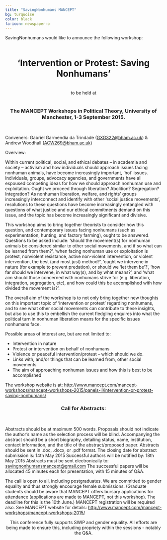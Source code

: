 ```yaml
---
title: "SavingNonhumans MANCEPT"
bg: turquoise
color: black
fa-icon: newspaper-o
---
```


SavingNonhumans would like to announce the following workshop:
<br />
<br />

# <center>‘Intervention or Protest: Saving Nonhumans’</center>
<br />

<center>to be held at</center>
<br />

### <center>The MANCEPT Workshops in Political Theory, University of Manchester, 1-3 September 2015.</center>
<br />

Conveners: Gabriel Garmendia da Trindade (GXG322@bham.ac.uk) & Andrew Woodhall (ACW269@bham.ac.uk)

Overview:

Within current political, social, and ethical debates – in academia and society – activism and how individuals should approach issues facing nonhuman animals, have become increasingly important, ‘hot’ issues. Individuals, groups, advocacy agencies, and governments have all espoused competing ideas for how we should approach nonhuman use and exploitation. Ought we proceed through liberation? Abolition? Segregation? Integration? As nonhuman liberation, welfare, and rights’ groups increasingly interconnect and identify with other ‘social justice movements’, resolutions to these questions have become increasingly entangled with questions of what justice and our ethical commitments demand on this issue, and the topic has become increasingly significant and divisive.

This workshop aims to bring together theorists to consider how this question, and contemporary issues facing nonhumans (such as experimentation, hunting, and factory farming), ought to be answered. Questions to be asked include: ‘should the movement(s) for nonhuman animals be considered similar to other social movements, and if so what can be learned from them?’, ‘when facing nonhuman use or exploitation is protest, nonviolent resistance, active non-violent intervention, or violent intervention, the best (and most just) method?’, ‘ought we intervene in nature (for example to prevent predation), or should we ‘let them be’?’, ‘how far should we intervene, in what way(s), and by what means?’, and ‘what aim should those concerned with nonhumans strive for (e.g. liberation, integration, segregation, etc), and how could this be accomplished with how divided the movement is?’.

The overall aim of the workshop is to not only bring together new thoughts on this important topic of ‘intervention or protest’ regarding nonhumans, and to see what other social movements can contribute to these insights, but also to use this to embellish the current fledgling enquires into what the political turn in nonhuman liberation means for the specific issues nonhumans face.

Possible areas of interest are, but are not limited to:
-	Intervention in nature
-	Protest or intervention on behalf of nonhumans
-	Violence or peaceful intervention/protest – which should we do.
-	Links with, and/or things that can be learned from, other social movements
-	The aim of approaching nonhuman issues and how this is best to be accomplished

The workshop website is at: http://www.mancept.com/mancept-workshops/mancept-workshops-2015/panels-ii/intervention-or-protest-saving-nonhumans/
<br />

### <center>Call for Abstracts:</center>
<br />

Abstracts should be at maximum 500 words. Proposals should not indicate the author’s name as the selection process will be blind.
Accompanying the abstract should be a short biography, detailing status, name, institution, contact information, and the title of the abstract/proposed paper.
Abstracts should be sent in .doc, .docx, or .pdf format.
The closing date for abstract submission is: 14th May 2015
Successful authors will be notified by: 18th May 2015
Abstracts must be sent electronically to: savingnonhumansmancept@gmail.com
The successful papers will be allocated 45 minutes each for presentation, with 15 minutes of Q&A.
<br />

The call is open to all, including postgraduates. We are committed to gender equality and thus strongly encourage female submissions.
(Graduate students should be aware that MANCEPT offers bursary applications for attendance (applications are made to MANCEPT, not this workshop). The deadline for this is the 10th June.) 
MANCEPT registration will be required also. See MANCEPT website for details: http://www.mancept.com/mancept-workshops/mancept-workshops-2015/
<br />


<center>This conference fully supports SWIP and gender equality. All efforts are being made to ensure this, including propriety within the sessions - notably the Q&A.</center>

